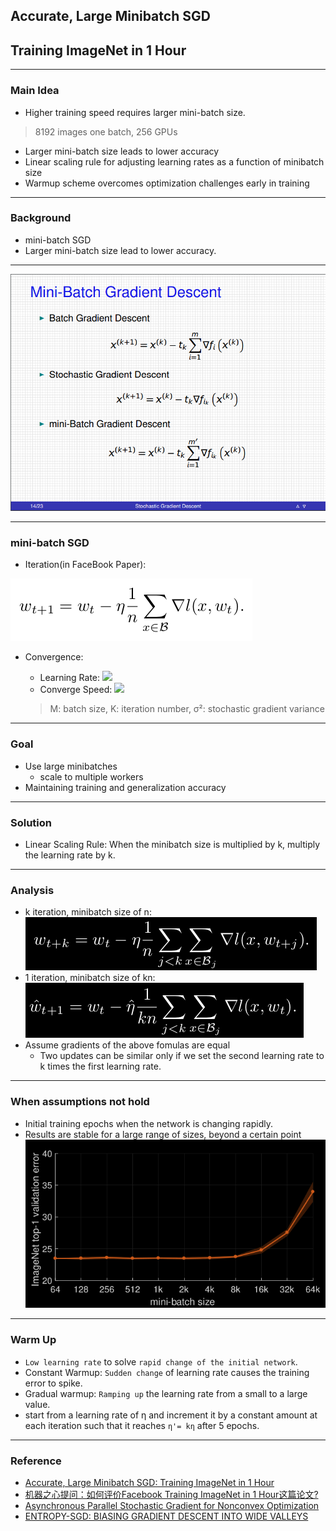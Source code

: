 ## Accurate, Large Minibatch SGD
## Training ImageNet in 1 Hour

---

### Main Idea
- Higher training speed requires larger mini-batch size.

> 8192 images one batch, 256 GPUs

- Larger mini-batch size leads to lower accuracy
- Linear scaling rule for adjusting learning rates as a function of minibatch size
- Warmup scheme overcomes optimization challenges early in training

---

### Background
- mini-batch SGD
- Larger mini-batch size lead to lower accuracy.

---

![](mbgd.png)

---
### mini-batch SGD
- Iteration(in FaceBook Paper):

![](msgd_fomula.png)

- Convergence:
  - Learning Rate: ![](https://www.zhihu.com/equation?tex=%5Cgamma+%3D+1%2F%5Csqrt%7BMK%5Csigma%5E2%7D)
  - Converge Speed: ![](https://www.zhihu.com/equation?tex=1%2F%5Csqrt%7BMK%7D)

  >  M: batch size, K: iteration number, σ²:  stochastic gradient variance

---

### Goal
- Use large minibatches
  - scale to multiple workers
- Maintaining training and generalization accuracy

---

### Solution
- Linear Scaling Rule: When the minibatch size is multiplied by k, multiply the learning rate by k.

---

### Analysis
- k iteration, minibatch size of n:
![](k_nsgd.png)
- 1 iteration, minibatch size of kn:
![](kn_sgd.png)
- Assume gradients of the above fomulas are equal
  - Two updates can be similar only if we set the second learning rate to k times the first learning rate.

---

### When assumptions not hold
- Initial training epochs when the network is changing rapidly.
- Results are stable for a large range of sizes, beyond a certain point
![](size-acc.png)

---

### Warm Up
- `Low learning rate` to solve `rapid change of the initial network`.
- Constant Warmup: `Sudden change` of learning rate causes the training error to spike.
- Gradual warmup: `Ramping up` the learning rate from a small to a large value.
- start from a learning rate of η and increment it by a constant amount at each iteration such that it reaches `η'= kη` after 5 epochs.

---
### Reference
- [Accurate, Large Minibatch SGD: Training ImageNet in 1 Hour](https://research.fb.com/wp-content/uploads/2017/06/imagenet1kin1h3.pdf?)
- [机器之心提问：如何评价Facebook Training ImageNet in 1 Hour这篇论文?](https://www.zhihu.com/question/60874090)
- [Asynchronous Parallel Stochastic Gradient for Nonconvex Optimization](https://arxiv.org/abs/1506.08272)
- [ENTROPY-SGD: BIASING GRADIENT DESCENT INTO WIDE VALLEYS](https://arxiv.org/pdf/1611.01838.pdf)
